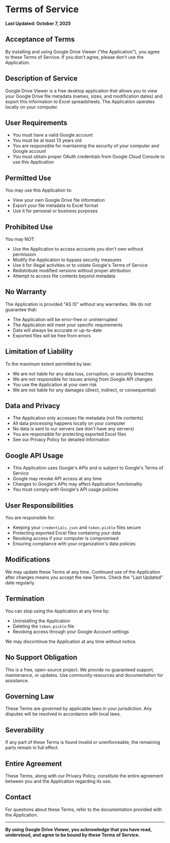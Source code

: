 # Terms of Service

**Last Updated: October 7, 2025**

## Acceptance of Terms

By installing and using Google Drive Viewer ("the Application"), you agree to these Terms of Service. If you don't agree, please don't use the Application.

## Description of Service

Google Drive Viewer is a free desktop application that allows you to view your Google Drive file metadata (names, sizes, and modification dates) and export this information to Excel spreadsheets. The Application operates locally on your computer.

## User Requirements

- You must have a valid Google account
- You must be at least 13 years old
- You are responsible for maintaining the security of your computer and Google account
- You must obtain proper OAuth credentials from Google Cloud Console to use this Application

## Permitted Use

You may use this Application to:
- View your own Google Drive file information
- Export your file metadata to Excel format
- Use it for personal or business purposes

## Prohibited Use

You may NOT:
- Use the Application to access accounts you don't own without permission
- Modify the Application to bypass security measures
- Use it for illegal activities or to violate Google's Terms of Service
- Redistribute modified versions without proper attribution
- Attempt to access file contents beyond metadata

## No Warranty

The Application is provided "AS IS" without any warranties. We do not guarantee that:
- The Application will be error-free or uninterrupted
- The Application will meet your specific requirements
- Data will always be accurate or up-to-date
- Exported files will be free from errors

## Limitation of Liability

To the maximum extent permitted by law:
- We are not liable for any data loss, corruption, or security breaches
- We are not responsible for issues arising from Google API changes
- You use the Application at your own risk
- We are not liable for any damages (direct, indirect, or consequential)

## Data and Privacy

- The Application only accesses file metadata (not file contents)
- All data processing happens locally on your computer
- No data is sent to our servers (we don't have any servers)
- You are responsible for protecting exported Excel files
- See our Privacy Policy for detailed information

## Google API Usage

- This Application uses Google's APIs and is subject to Google's Terms of Service
- Google may revoke API access at any time
- Changes to Google's APIs may affect Application functionality
- You must comply with Google's API usage policies

## User Responsibilities

You are responsible for:
- Keeping your `credentials.json` and `token.pickle` files secure
- Protecting exported Excel files containing your data
- Revoking access if your computer is compromised
- Ensuring compliance with your organization's data policies

## Modifications

We may update these Terms at any time. Continued use of the Application after changes means you accept the new Terms. Check the "Last Updated" date regularly.

## Termination

You can stop using the Application at any time by:
- Uninstalling the Application
- Deleting the `token.pickle` file
- Revoking access through your Google Account settings

We may discontinue the Application at any time without notice.

## No Support Obligation

This is a free, open-source project. We provide no guaranteed support, maintenance, or updates. Use community resources and documentation for assistance.

## Governing Law

These Terms are governed by applicable laws in your jurisdiction. Any disputes will be resolved in accordance with local laws.

## Severability

If any part of these Terms is found invalid or unenforceable, the remaining parts remain in full effect.

## Entire Agreement

These Terms, along with our Privacy Policy, constitute the entire agreement between you and the Application regarding its use.

## Contact

For questions about these Terms, refer to the documentation provided with the Application.

---

**By using Google Drive Viewer, you acknowledge that you have read, understood, and agree to be bound by these Terms of Service.**
